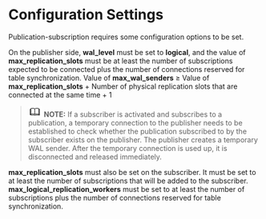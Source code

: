 # Configuration Settings<a name="EN-US_TOPIC_0000001261761887"></a>

Publication-subscription requires some configuration options to be set.

On the publisher side, **wal\_level** must be set to **logical**, and the value of **max\_replication\_slots** must be at least the number of subscriptions expected to be connected plus the number of connections reserved for table synchronization. Value of **max\_wal\_senders** ≥ Value of **max\_replication\_slots** + Number of physical replication slots that are connected at the same time + 1

>![](public_sys-resources/icon-note.gif) **NOTE:** 
>If a subscriber is activated and subscribes to a publication, a temporary connection to the publisher needs to be established to check whether the publication subscribed to by the subscriber exists on the publisher. The publisher creates a temporary WAL sender. After the temporary connection is used up, it is disconnected and released immediately.

**max\_replication\_slots** must also be set on the subscriber. It must be set to at least the number of subscriptions that will be added to the subscriber. **max\_logical\_replication\_workers** must be set to at least the number of subscriptions plus the number of connections reserved for table synchronization.
